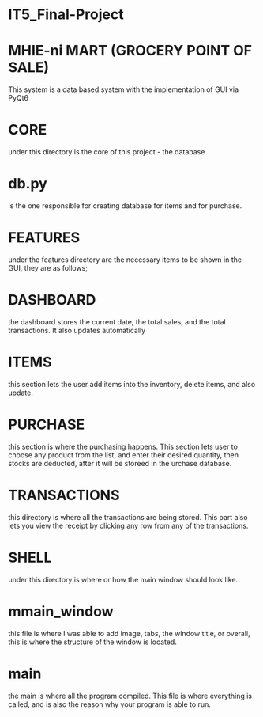 # IT5_Final-Project
# MHIE-ni MART (GROCERY POINT OF SALE)
This system is a data based system with the implementation of GUI via PyQt6

# CORE
under this directory is the core of this project - the database
  # db.py
  is the one responsible for creating database for items and for purchase.
  
# FEATURES
under the features directory are the necessary items to be shown in the GUI, they are as follows;
  # DASHBOARD
  the dashboard stores the current date, the total sales, and the total transactions. It also updates automatically
  # ITEMS
  this section lets the user add items into the inventory, delete items, and also update.
  # PURCHASE
  this section is where the purchasing happens. This section lets user to choose any product from the list, and enter their desired quantity, then stocks are deducted, after it will be storeed in the urchase database.
  # TRANSACTIONS
  this directory is where all the transactions are being stored. This part also lets you view the receipt by clicking any row from any of the transactions. 

# SHELL
under this directory is where or how the main window should look like.
  # mmain_window
  this file is where I was able to add image, tabs, the window title, or overall, this is where the structure of the window is located.

# main
the main is where all the program compiled. This file is where everything is called, and is also the reason why your program is able to run.
